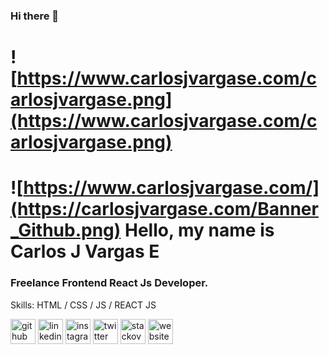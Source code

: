### Hi there 👋
# ![https://www.carlosjvargase.com/carlosjvargase.png](https://www.carlosjvargase.com/carlosjvargase.png)
# ![https://www.carlosjvargase.com/](https://carlosjvargase.com/Banner_Github.png) Hello, my name is Carlos J Vargas E
### Freelance Frontend React Js Developer.

Skills:  HTML / CSS / JS / REACT JS




[<img src='https://cdn.jsdelivr.net/npm/simple-icons@3.0.1/icons/github.svg' alt='github' height='40' target="_blank">](https://github.com/https://github.com/carlosjvargase)  [<img src='https://cdn.jsdelivr.net/npm/simple-icons@3.0.1/icons/linkedin.svg' target="_blank" alt='linkedin' height='40'>](https://www.linkedin.com/in/https://www.linkedin.com/in/carlosjvargaseprojectengineer//)  [<img src='https://cdn.jsdelivr.net/npm/simple-icons@3.0.1/icons/instagram.svg' target="_blank" alt='instagram' height='40'>](https://www.instagram.com/https://instagram.com/carlosjvargase/)  [<img src='https://cdn.jsdelivr.net/npm/simple-icons@3.0.1/icons/twitter.svg' target="_blank" alt='twitter' height='40'>](https://twitter.com/https://twitter.com/carlosjvargase)  [<img src='https://cdn.jsdelivr.net/npm/simple-icons@3.0.1/icons/stackoverflow.svg' target="_blank" alt='stackoverflow' height='40'>](https://stackoverflow.com/users/https://stackoverflow.com/users/19217228/carlos-vargas)  [<img src='https://cdn.jsdelivr.net/npm/simple-icons@3.0.1/icons/icloud.svg' target="_blank" alt='website' height='40'>](https://www.carlosjvargase.com)  


<!--
**carlosjvargase/carlosjvargase** is a ✨ _special_ ✨ repository because its `README.md` (this file) appears on your GitHub profile.

Here are some ideas to get you started:

- 🔭 I’m currently working on ...
- 🌱 I’m currently learning ...
- 👯 I’m looking to collaborate on ...
- 🤔 I’m looking for help with ...
- 💬 Ask me about ...
- 📫 How to reach me: ...
- 😄 Pronouns: ...
- ⚡ Fun fact: ...
-->
